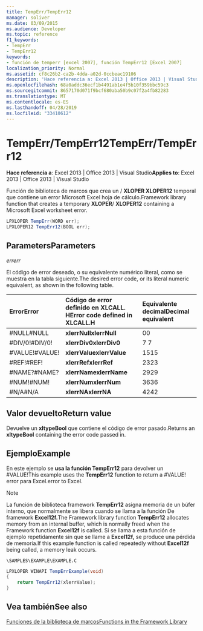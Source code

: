 ```yaml
---
title: TempErr/TempErr12
manager: soliver
ms.date: 03/09/2015
ms.audience: Developer
ms.topic: reference
f1_keywords:
- TempErr
- TempErr12
keywords:
- función de temperr [excel 2007], función TempErr12 [Excel 2007]
localization_priority: Normal
ms.assetid: cf8c26b2-ca2b-4dda-a02d-0ccbeac19106
description: 'Hace referencia a: Excel 2013 | Office 2013 | Visual Studio'
ms.openlocfilehash: 68a0addc36ecf1b4491ab1e4f5b10f359bbc59c3
ms.sourcegitcommit: 8657170d071f9bcf680aba50b9c07f2a4fb82283
ms.translationtype: MT
ms.contentlocale: es-ES
ms.lasthandoff: 04/28/2019
ms.locfileid: "33410612"
---
```

# <a name="temperrtemperr12"></a><span data-ttu-id="be1a6-104">TempErr/TempErr12</span><span class="sxs-lookup"><span data-stu-id="be1a6-104">TempErr/TempErr12</span></span>

 <span data-ttu-id="be1a6-105">**Hace referencia a**: Excel 2013 | Office 2013 | Visual Studio</span><span class="sxs-lookup"><span data-stu-id="be1a6-105">**Applies to**: Excel 2013 | Office 2013 | Visual Studio</span></span> 
  
<span data-ttu-id="be1a6-106">Función de biblioteca de marcos que crea un  /  **XLOPER XLOPER12** temporal que contiene un error Microsoft Excel hoja de cálculo.</span><span class="sxs-lookup"><span data-stu-id="be1a6-106">Framework library function that creates a temporary **XLOPER**/ **XLOPER12** containing a Microsoft Excel worksheet error.</span></span> 
  
```cs
LPXLOPER TempErr(WORD err);
LPXLOPER12 TempErr12(BOOL err);
```

## <a name="parameters"></a><span data-ttu-id="be1a6-107">Parameters</span><span class="sxs-lookup"><span data-stu-id="be1a6-107">Parameters</span></span>

 <span data-ttu-id="be1a6-108">_err_</span><span class="sxs-lookup"><span data-stu-id="be1a6-108">_err_</span></span>
  
<span data-ttu-id="be1a6-109">El código de error deseado, o su equivalente numérico literal, como se muestra en la tabla siguiente.</span><span class="sxs-lookup"><span data-stu-id="be1a6-109">The desired error code, or its literal numeric equivalent, as shown in the following table.</span></span>
  
|<span data-ttu-id="be1a6-110">**Error**</span><span class="sxs-lookup"><span data-stu-id="be1a6-110">**Error**</span></span>|<span data-ttu-id="be1a6-111">**Código de error definido en XLCALL. H**</span><span class="sxs-lookup"><span data-stu-id="be1a6-111">**Error code defined in XLCALL.H**</span></span>|<span data-ttu-id="be1a6-112">**Equivalente decimal**</span><span class="sxs-lookup"><span data-stu-id="be1a6-112">**Decimal equivalent**</span></span>|
|:-----|:-----|:-----|
|<span data-ttu-id="be1a6-113">#NULL</span><span class="sxs-lookup"><span data-stu-id="be1a6-113">#NULL</span></span>  <br/> |<span data-ttu-id="be1a6-114">**xlerrNull**</span><span class="sxs-lookup"><span data-stu-id="be1a6-114">**xlerrNull**</span></span> <br/> |<span data-ttu-id="be1a6-115">0</span><span class="sxs-lookup"><span data-stu-id="be1a6-115">0</span></span>  <br/> |
|<span data-ttu-id="be1a6-116">#DIV/0!</span><span class="sxs-lookup"><span data-stu-id="be1a6-116">#DIV/0!</span></span>  <br/> |<span data-ttu-id="be1a6-117">**xlerrDiv0**</span><span class="sxs-lookup"><span data-stu-id="be1a6-117">**xlerrDiv0**</span></span> <br/> |<span data-ttu-id="be1a6-118">7 </span><span class="sxs-lookup"><span data-stu-id="be1a6-118">7</span></span>  <br/> |
|<span data-ttu-id="be1a6-119">#VALUE!</span><span class="sxs-lookup"><span data-stu-id="be1a6-119">#VALUE!</span></span>  <br/> |<span data-ttu-id="be1a6-120">**xlerrValue**</span><span class="sxs-lookup"><span data-stu-id="be1a6-120">**xlerrValue**</span></span> <br/> |<span data-ttu-id="be1a6-121">15</span><span class="sxs-lookup"><span data-stu-id="be1a6-121">15</span></span>  <br/> |
|<span data-ttu-id="be1a6-122">#REF!</span><span class="sxs-lookup"><span data-stu-id="be1a6-122">#REF!</span></span>  <br/> |<span data-ttu-id="be1a6-123">**xlerrRef**</span><span class="sxs-lookup"><span data-stu-id="be1a6-123">**xlerrRef**</span></span> <br/> |<span data-ttu-id="be1a6-124">23</span><span class="sxs-lookup"><span data-stu-id="be1a6-124">23</span></span>  <br/> |
|<span data-ttu-id="be1a6-125">#NAME?</span><span class="sxs-lookup"><span data-stu-id="be1a6-125">#NAME?</span></span>  <br/> |<span data-ttu-id="be1a6-126">**xlerrName**</span><span class="sxs-lookup"><span data-stu-id="be1a6-126">**xlerrName**</span></span> <br/> |<span data-ttu-id="be1a6-127">29</span><span class="sxs-lookup"><span data-stu-id="be1a6-127">29</span></span>  <br/> |
|<span data-ttu-id="be1a6-128">#NUM!</span><span class="sxs-lookup"><span data-stu-id="be1a6-128">#NUM!</span></span>  <br/> |<span data-ttu-id="be1a6-129">**xlerrNum**</span><span class="sxs-lookup"><span data-stu-id="be1a6-129">**xlerrNum**</span></span> <br/> |<span data-ttu-id="be1a6-130">36</span><span class="sxs-lookup"><span data-stu-id="be1a6-130">36</span></span>  <br/> |
|<span data-ttu-id="be1a6-131">#N/A</span><span class="sxs-lookup"><span data-stu-id="be1a6-131">#N/A</span></span>  <br/> |<span data-ttu-id="be1a6-132">**xlerrNA**</span><span class="sxs-lookup"><span data-stu-id="be1a6-132">**xlerrNA**</span></span> <br/> |<span data-ttu-id="be1a6-133">42</span><span class="sxs-lookup"><span data-stu-id="be1a6-133">42</span></span>  <br/> |
   
## <a name="return-value"></a><span data-ttu-id="be1a6-134">Valor devuelto</span><span class="sxs-lookup"><span data-stu-id="be1a6-134">Return value</span></span>

<span data-ttu-id="be1a6-135">Devuelve un **xltypeBool** que contiene el código de error pasado.</span><span class="sxs-lookup"><span data-stu-id="be1a6-135">Returns an **xltypeBool** containing the error code passed in.</span></span> 
  
## <a name="example"></a><span data-ttu-id="be1a6-136">Ejemplo</span><span class="sxs-lookup"><span data-stu-id="be1a6-136">Example</span></span>

<span data-ttu-id="be1a6-137">En este ejemplo se **usa la función TempErr12** para devolver un #VALUE!</span><span class="sxs-lookup"><span data-stu-id="be1a6-137">This example uses the **TempErr12** function to return a #VALUE!</span></span> <span data-ttu-id="be1a6-138">error para Excel.</span><span class="sxs-lookup"><span data-stu-id="be1a6-138">error to Excel.</span></span> 
  
> [!NOTE]
> <span data-ttu-id="be1a6-139">La función de biblioteca framework **TempErr12** asigna memoria de un búfer interno, que normalmente se libera cuando se llama a la función De framework **Excel12f.**</span><span class="sxs-lookup"><span data-stu-id="be1a6-139">The Framework library function **TempErr12** allocates memory from an internal buffer, which is normally freed when the Framework function **Excel12f** is called.</span></span> <span data-ttu-id="be1a6-140">Si se llama a esta función de ejemplo repetidamente sin que se llame a **Excel12f,** se produce una pérdida de memoria.</span><span class="sxs-lookup"><span data-stu-id="be1a6-140">If this example function is called repeatedly without **Excel12f** being called, a memory leak occurs.</span></span> 
  
 `\SAMPLES\EXAMPLE\EXAMPLE.C`
  
```cs
LPXLOPER WINAPI TempErrExample(void)
{
    return TempErr12(xlerrValue);
}
```

## <a name="see-also"></a><span data-ttu-id="be1a6-141">Vea también</span><span class="sxs-lookup"><span data-stu-id="be1a6-141">See also</span></span>



[<span data-ttu-id="be1a6-142">Funciones de la biblioteca de marcos</span><span class="sxs-lookup"><span data-stu-id="be1a6-142">Functions in the Framework Library</span></span>](functions-in-the-framework-library.md)

